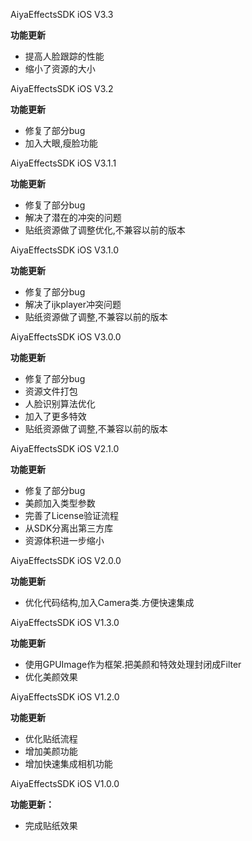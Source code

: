 
AiyaEffectsSDK iOS V3.3
>
**功能更新**
- 提高人脸跟踪的性能
- 缩小了资源的大小

AiyaEffectsSDK iOS V3.2
>
**功能更新**
- 修复了部分bug
- 加入大眼,瘦脸功能

AiyaEffectsSDK iOS V3.1.1
>
**功能更新**
- 修复了部分bug
- 解决了潜在的冲突的问题
- 贴纸资源做了调整优化,不兼容以前的版本

AiyaEffectsSDK iOS V3.1.0
>
**功能更新**
- 修复了部分bug
- 解决了ijkplayer冲突问题
- 贴纸资源做了调整,不兼容以前的版本

AiyaEffectsSDK iOS V3.0.0
>
**功能更新**
- 修复了部分bug
- 资源文件打包
- 人脸识别算法优化
- 加入了更多特效
- 贴纸资源做了调整,不兼容以前的版本

AiyaEffectsSDK iOS V2.1.0
>
**功能更新**
- 修复了部分bug
- 美颜加入类型参数
- 完善了License验证流程
- 从SDK分离出第三方库
- 资源体积进一步缩小

AiyaEffectsSDK iOS V2.0.0
>
**功能更新**
- 优化代码结构,加入Camera类.方便快速集成

AiyaEffectsSDK iOS V1.3.0
>
**功能更新**
- 使用GPUImage作为框架.把美颜和特效处理封闭成Filter
- 优化美颜效果

AiyaEffectsSDK iOS V1.2.0
>
**功能更新**
- 优化贴纸流程
- 增加美颜功能
- 增加快速集成相机功能

AiyaEffectsSDK iOS V1.0.0
>
**功能更新：**
- 完成贴纸效果